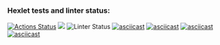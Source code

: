 ### Hexlet tests and linter status:
[![Actions Status](https://github.com/isbushcar/python-project-lvl1/workflows/hexlet-check/badge.svg)](https://github.com/isbushcar/python-project-lvl1/actions)
<a href="https://codeclimate.com/github/codeclimate/codeclimate/maintainability"><img src="https://api.codeclimate.com/v1/badges/a99a88d28ad37a79dbf6/maintainability" /></a>
![Linter Status](https://github.com/isbushcar/python-project-lvl1/actions/workflows/make-linter.yml/badge.svg)
[![asciicast](https://asciinema.org/a/7W1X4LFWtD7ZqHhi2rokuqQYa.svg)](https://asciinema.org/a/7W1X4LFWtD7ZqHhi2rokuqQYa)
[![asciicast](https://asciinema.org/a/81ISdXiZABommxi0khoi02Qe3.svg)](https://asciinema.org/a/81ISdXiZABommxi0khoi02Qe3)
[![asciicast](https://asciinema.org/a/KQ97yl1CoEDJeNWy688Gs5Qb0.svg)](https://asciinema.org/a/KQ97yl1CoEDJeNWy688Gs5Qb0)
[![asciicast](https://asciinema.org/a/IGM5gRiITCZwTesEelc7ygTHf.svg)](https://asciinema.org/a/IGM5gRiITCZwTesEelc7ygTHf)
